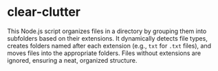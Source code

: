 # clear-clutter
This Node.js script organizes files in a directory by grouping them into subfolders based on their extensions. It dynamically detects file types, creates folders named after each extension (e.g., `txt` for `.txt` files), and moves files into the appropriate folders. Files without extensions are ignored, ensuring a neat, organized structure.
